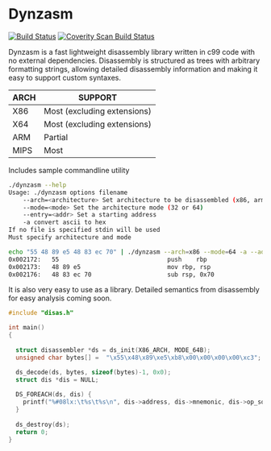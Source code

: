 # Dynzasm
[![Build Status](https://travis-ci.org/Mithreindeir/Dynzasm.svg?branch=master)](https://travis-ci.org/Mithreindeir/Dynzasm)
[![Coverity Scan Build Status](https://scan.coverity.com/projects/15646/badge.svg)](https://scan.coverity.com/projects/mithreindeir-dynzasm)

Dynzasm is a fast lightweight disassembly library written in c99 code with no external dependencies. Disassembly is structured as trees with arbitrary formatting strings, allowing detailed disassembly information and making it easy to support custom syntaxes. 

| ARCH | SUPPORT |
|-----|----------|
|X86| Most (excluding extensions) |
|X64| Most (excluding extensions)|
|ARM| Partial|
|MIPS| Most |

Includes sample commandline utility
```bash
./dynzasm --help
Usage: ./dynzasm options filename
	--arch=<architecture> Set architecture to be disassembled (x86, arm, or mips
	--mode=<mode> Set the architecture mode (32 or 64)
	--entry=<addr> Set a starting address
	-a convert ascii to hex
If no file is specified stdin will be used
Must specify architecture and mode
```
```bash
echo "55 48 89 e5 48 83 ec 70" | ./dynzasm --arch=x86 --mode=64 -a --addr=0x2172 
0x002172:	55                            	push	rbp
0x002173:	48 89 e5                      	mov	rbp, rsp
0x002176:	48 83 ec 70                   	sub	rsp, 0x70

```

It is also very easy to use as a library. Detailed semantics from disassembly for easy analysis coming soon.

```C
#include "disas.h"

int main()
{
	
  struct disassembler *ds = ds_init(X86_ARCH, MODE_64B);
  unsigned char bytes[] =  "\x55\x48\x89\xe5\xb8\x00\x00\x00\x00\xc3";

  ds_decode(ds, bytes, sizeof(bytes)-1, 0x0);
  struct dis *dis = NULL;
  
  DS_FOREACH(ds, dis) {
    printf("%#08lx:\t%s\t%s\n", dis->address, dis->mnemonic, dis->op_squash);
  }
  
  ds_destroy(ds);
  return 0;
}

```
